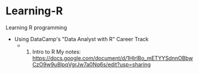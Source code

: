 # Learning-R
Learning R programming

- Using DataCamp's "Data Analyst with R" Career Track
    - 1. Intro to R
    My notes: https://docs.google.com/document/d/1HIrlBo_mETYYSdnnOBbwCzO9w9u8IpqVgrJw7a0Nq6s/edit?usp=sharing

